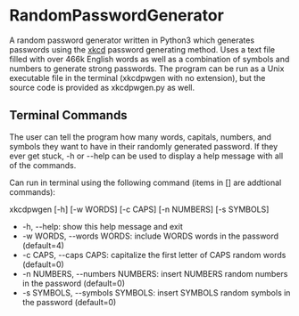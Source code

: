 # RandomPasswordGenerator
A random password generator written in Python3 which generates passwords using the [xkcd](https://xkcd.com/936/) password generating method. Uses a text file filled with over 466k English words as well as a combination of symbols and numbers to generate strong passwords. The program can be run as a Unix executable file in the terminal (xkcdpwgen with no extension), but the source code is provided as xkcdpwgen.py as well.

## Terminal Commands
The user can tell the program how many words, capitals, numbers, and symbols they want to have in their randomly generated password. If they ever get stuck, -h or --help can be used to display a help message with all of the commands.

Can run in terminal using the following command (items in [] are addtional commands):

xkcdpwgen [-h] [-w WORDS] [-c CAPS] [-n NUMBERS] [-s SYMBOLS]

- -h, --help: show this help message and exit
- -w WORDS, --words WORDS: include WORDS words in the password (default=4)
- -c CAPS, --caps CAPS: capitalize the first letter of CAPS random words (default=0)
- -n NUMBERS, --numbers NUMBERS: insert NUMBERS random numbers in the password (default=0)
- -s SYMBOLS, --symbols SYMBOLS: insert SYMBOLS random symbols in the password (default=0)
